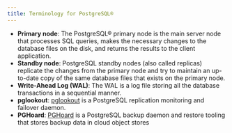 ```yaml
---
title: Terminology for PostgreSQL®
---
```


-   **Primary node**: The PostgreSQL® primary node is the main server
    node that processes SQL queries, makes the necessary changes to the
    database files on the disk, and returns the results to the client
    application.
-   **Standby node**: PostgreSQL standby nodes (also called replicas)
    replicate the changes from the primary node and try to maintain an
    up-to-date copy of the same database files that exists on the
    primary node.
-   **Write-Ahead Log (WAL)**: The WAL is a log file storing all the
    database transactions in a sequential manner.
-   **pglookout**: [pglookout](https://github.com/aiven/pglookout) is a
    PostgreSQL replication monitoring and failover daemon.
-   **PGHoard**: [PGHoard](https://github.com/aiven/pghoard) is a
    PostgreSQL backup daemon and restore tooling that stores backup data
    in cloud object stores
